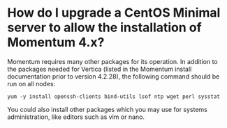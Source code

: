 # How do I upgrade a CentOS Minimal server to allow the installation of Momentum 4.x?

Momentum requires many other packages for its operation. In addition to the packages needed for Vertica (listed in the Momentum install documentation prior to version 4.2.28), the following command should be run on all nodes:

`
yum -y install openssh-clients bind-utils lsof ntp wget perl sysstat
`

You could also install other packages which you may use for systems administration, like editors such as vim or nano.